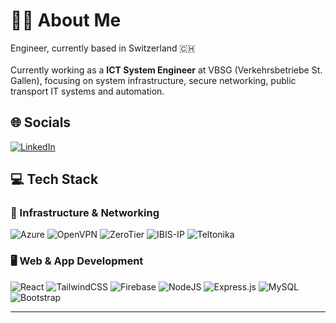 # 👨‍💻 About Me

Engineer, currently based in Switzerland 🇨🇭 <br>  
Currently working as a **ICT System Engineer** at VBSG (Verkehrsbetriebe St. Gallen), focusing on system infrastructure, secure networking, public transport IT systems and automation.


## 🌐 Socials

[![LinkedIn](https://img.shields.io/badge/LinkedIn-%230077B5.svg?logo=linkedin&logoColor=white)](https://www.linkedin.com/in/filip-oroz)


## 💻 Tech Stack

### 🔧 Infrastructure & Networking
![Azure](https://img.shields.io/badge/Azure-0078D4.svg?style=for-the-badge&logo=microsoft-azure&logoColor=white)
![OpenVPN](https://img.shields.io/badge/OpenVPN-%23EA7E20.svg?style=for-the-badge&logo=openvpn&logoColor=white)  ![ZeroTier](https://img.shields.io/badge/ZeroTier-%23FFD500.svg?style=for-the-badge&logo=zerotier&logoColor=black)  ![IBIS-IP](https://img.shields.io/badge/IBIS--IP-grey.svg?style=for-the-badge) ![Teltonika](https://img.shields.io/badge/Teltonika-00457C.svg?style=for-the-badge)
### 🖥️ Web & App Development
![React](https://img.shields.io/badge/react-%2320232a.svg?style=for-the-badge&logo=react&logoColor=%2361DAFB)  ![TailwindCSS](https://img.shields.io/badge/tailwindcss-%2338B2AC.svg?style=for-the-badge&logo=tailwind-css&logoColor=white)  ![Firebase](https://img.shields.io/badge/firebase-%23039BE5.svg?style=for-the-badge&logo=firebase)  ![NodeJS](https://img.shields.io/badge/node.js-6DA55F?style=for-the-badge&logo=node.js&logoColor=white) ![Express.js](https://img.shields.io/badge/express.js-%23404d59.svg?style=for-the-badge&logo=express&logoColor=%2361DAFB)  ![MySQL](https://img.shields.io/badge/mysql-4479A1.svg?style=for-the-badge&logo=mysql&logoColor=white)  ![Bootstrap](https://img.shields.io/badge/bootstrap-%238511FA.svg?style=for-the-badge&logo=bootstrap&logoColor=white)


---

